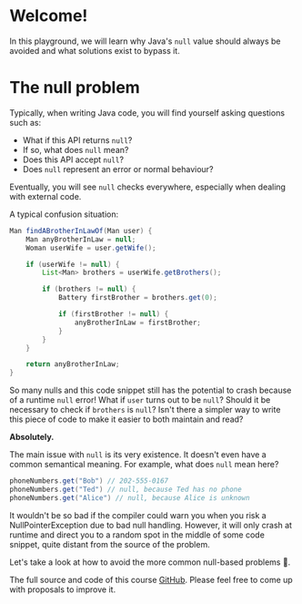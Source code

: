 # Welcome!

In this playground, we will learn why Java's `null` value should always be avoided and what solutions exist to bypass it.

# The null problem

Typically, when writing Java code, you will find yourself asking questions such as:
* What if this API returns `null`?
* If so, what does `null` mean?
* Does this API accept `null`?
* Does `null` represent an error or normal behaviour?

Eventually, you will see `null` checks everywhere, especially when dealing with external code.

A typical confusion situation:
```java
Man findABrotherInLawOf(Man user) {
    Man anyBrotherInLaw = null;
    Woman userWife = user.getWife();

    if (userWife != null) {
        List<Man> brothers = userWife.getBrothers();

        if (brothers != null) {
            Battery firstBrother = brothers.get(0);

            if (firstBrother != null) {
                anyBrotherInLaw = firstBrother;
            }
        }
    }

    return anyBrotherInLaw;
}
```
So many nulls and this code snippet still has the potential to crash because of a runtime `null` error! What if `user` turns out to be `null`? Should it be necessary to check if `brothers` is `null`? Isn't there a simpler way to write this piece of code to make it easier to both maintain and read?

**Absolutely.**

The main issue with `null` is its very existence. It doesn't even have a common semantical meaning. For example, what does `null` mean here?
```java
phoneNumbers.get("Bob") // 202-555-0167
phoneNumbers.get("Ted") // null, because Ted has no phone
phoneNumbers.get("Alice") // null, because Alice is unknown
```

It wouldn't be so bad if the compiler could warn you when you risk a NullPointerException due to bad null handling. However, it will only crash at runtime and direct you to a random spot in the middle of some code snippet, quite distant from the source of the problem.

Let's take a look at how to avoid the more common null-based problems 🐛.

The full source and code of this course [GitHub](https://github.com/chickentuna/NullAntipatterns). Please feel free to come up with proposals to improve it.
